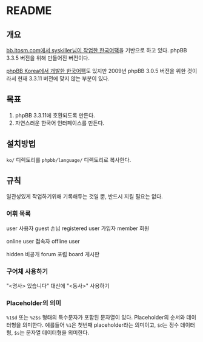 # README

## 개요

[bb.itosm.com에서 syskiller님이 작업한 한국어팩](http://bb.itosm.com/viewtopic.php?t=40&sid=f0ba38eba9f9bed54bd3a29b8b36c1e3)을 기반으로 하고 있다. phpBB 3.3.5 버전을 위해 만들어진 버전이다.

[phpBB Korea에서 개발한 한국어팩](http://www.phpbbkorea.com/viewtopic.php?f=6&t=2554)도 있지만 2009년 phpBB 3.0.5 버전을 위한 것이라서 현재 3.3.11 버전에 맞지 않는 부분이 있다.

## 목표

1. phpBB 3.3.11에 호환되도록 만든다.
2. 자연스러운 한국어 인터페이스를 만든다.

## 설치방법

`ko/` 디렉토리를 `phpbb/language/` 디렉토리로 복사한다.

## 규칙

일관성있게 작업하기위해 기록해두는 것일 뿐, 반드시 지킬 필요는 없다.

### 어휘 목록

user 사용자
guest 손님
registered user 가입자
member 회원

online user 접속자
offline user

hidden 비공개
forum 포럼
board 게시판

### 구어체 사용하기

"<명사> 있습니다" 대신에 "<동사>" 사용하기

### Placeholder의 의미 

`%1$d` 또는 `%2$s` 형태의 특수문자가 포함된 문자열이 있다. Placeholder의 순서와 데이터형을 의미한다. 예를들어 `%1`은 첫번째 placeholder라는 의미이고, `$d`는 정수 데이터형, `$s`는 문자열 데이터형을 의미한다.